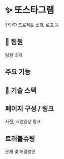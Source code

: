 # :sparkles: 또스타그램

간단한 프로젝트 소개, 로고 등

## :two_men_holding_hands: 팀원 

팀원 소개

## 주요 기능

## :wrench: 기술 스택

## 페이지 구성 / 링크

사진, 시연영상 링크

## 트러블슈팅

문제 및 해결방안




